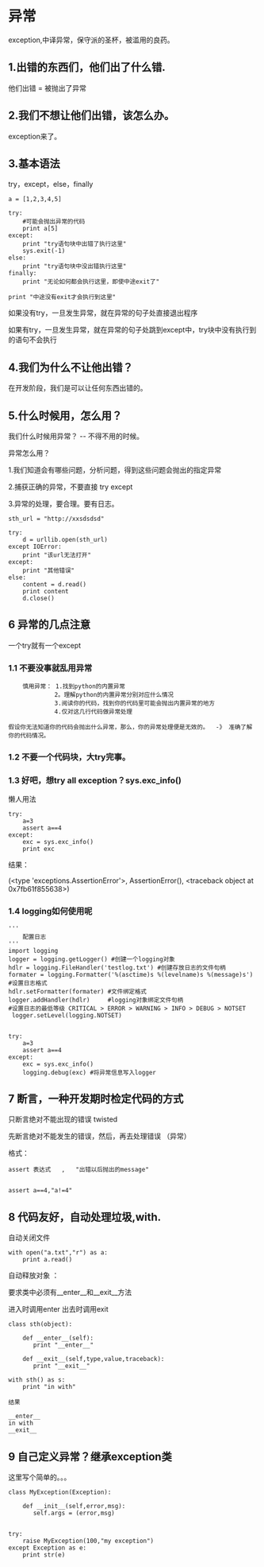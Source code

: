  
#  异常 #

exception,中译异常，保守派的圣杯，被滥用的良药。


## 1.出错的东西们，他们出了什么错. ##


他们出错 = 被抛出了异常



## 2.我们不想让他们出错，该怎么办。 ##

exception来了。


## 3.基本语法
	
try，except，else，finally


	a = [1,2,3,4,5]                              
	    
	try:
		#可能会抛出异常的代码
	    print a[5]                               
	except:                                      
	    print "try语句块中出错了执行这里"
	    sys.exit(-1)
	else:
	    print "try语句块中没出错执行这里"
	finally:
	    print "无论如何都会执行这里，即使中途exit了"

	print "中途没有exit才会执行到这里"


如果没有try，一旦发生异常，就在异常的句子处直接退出程序

如果有try，一旦发生异常，就在异常的句子处跳到except中，try块中没有执行到的语句不会执行



## 4.我们为什么不让他出错？ ##

在开发阶段，我们是可以让任何东西出错的。



## 5.什么时候用，怎么用？ ##

我们什么时候用异常？ -- 不得不用的时候。


异常怎么用？

1.我们知道会有哪些问题，分析问题，得到这些问题会抛出的指定异常

2.捕获正确的异常，不要直接 try except
  	
3.异常的处理，要合理。要有日志。



	sth_url = "http://xxsdsdsd"
	              
	try:          
	    d = urllib.open(sth_url)
	except IOError:                                           
	    print "该url无法打开"
	except:       
	    print "其他错误"
	else:         
	    content = d.read()
	    print content
	    d.close()


## 6 异常的几点注意 ##

一个try就有一个except

### 1.1 不要没事就乱用异常 ###

		慎用异常： 1.找到python的内置异常
		         2。理解python的内置异常分别对应什么情况
			     3.阅读你的代码，找到你的代码里可能会抛出内置异常的地方
		         4.仅对这几行代码做异常处理

	假设你无法知道你的代码会抛出什么异常，那么，你的异常处理便是无效的。	-》 准确了解你的代码情况。



### 1.2 不要一个代码块，大try完事。 ###

### 1.3 好吧，想try all exception？sys.exc_info() ###

懒人用法

	try:
	    a=3
	    assert a==4
	except:
	    exc = sys.exc_info()
	    print exc

结果：

(<type 'exceptions.AssertionError'>, AssertionError(), <traceback object at 0x7fb61f855638>)


### 1.4 logging如何使用呢 ###


	'''
		配置日志
	'''
	import logging
	logger = logging.getLogger() #创建一个logging对象
	hdlr = logging.FileHandler('testlog.txt') #创建存放日志的文件句柄
	formater = logging.Formatter('%(asctime)s %(levelname)s %(message)s') #设置日志格式
	hdlr.setFormatter(formater) #文件绑定格式
	logger.addHandler(hdlr)     #logging对象绑定文件句柄
	#设置日志的最低等级 CRITICAL > ERROR > WARNING > INFO > DEBUG > NOTSET
	 logger.setLevel(logging.NOTSET) 
 
 
	try:
	    a=3
	    assert a==4
	except: 
	    exc = sys.exc_info()
	    logging.debug(exc) #将异常信息写入logger
                                             



## 7 断言，一种开发期时检定代码的方式 ##

只断言绝对不能出现的错误 twisted


 先断言绝对不能发生的错误，然后，再去处理错误 （异常）

 格式：

  	assert 表达式   ,   "出错以后抛出的message"

 
	assert a==4,"a!=4"


## 8 代码友好，自动处理垃圾,with. ##


自动关闭文件
                     
	with open("a.txt","r") as a:
	    print a.read()

自动释放对象 ： 

要求类中必须有__enter__和__exit__方法

进入时调用enter 出去时调用exit


	                     
	class sth(object):
	                     
	    def __enter__(self):
	       print "__enter__"
	                     
	    def __exit__(self,type,value,traceback):
	       print "__exit__"
	                     
	with sth() as s:  
	    print "in with"       
	
	结果

	__enter__
	in with
	__exit__


## 9 自己定义异常？继承exception类 ##
	
这里写个简单的。。。




	class MyException(Exception):
	              
	    def __init__(self,error,msg):
	       self.args = (error,msg)
 
	              
	try:          
	    raise MyException(100,"my exception")
	except Exception as e:
	    print str(e)
	 
